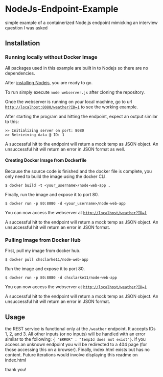 # NodeJs-Endpoint-Example
simple example of a containerized Node.js endpoint mimicking an interview question I was asked

## Installation
### Running locally without Docker Image

All packages used in this example are built in to Nodejs so there are no dependencies.

After [installing Nodejs](https://nodejs.org/en/download/), you are ready to go.

To run simply execute `node webserver.js` after cloning the repository.

Once the webserver is running on your local machine, go to url [`http://localhost:8080/weather?ID=1`](http://localhost:8080/weather?ID=1) to see the working example.

After starting the program and hitting the endpoint, expect an output similar to this:
```
>> Initializing server on port: 8080
>> Retrieiving data @ ID: 1
```

A successful hit to the endpoint will return a mock temp as JSON object.
An unsuccessful hit will return an error in JSON format as well.

#### Creating Docker Image from Dockerfile

Because the source code is finished and the docker file is complete, you only need to build the image using the docker CLI.

`$ docker build -t <your_username>/node-web-app .`

Finally, run the image and expose it to port 80.

`$ docker run -p 80:8080 -d <your_username>/node-web-app`

You can now access the webserver at [`http://localhost/weather?ID=1`](http://localhost/weather?ID=1)

A successful hit to the endpoint will return a mock temp as JSON object.
An unsuccessful hit will return an error in JSON format.

### Pulling Image from Docker Hub

First, pull my image from docker hub.

`$ docker pull chsclarke11/node-web-app`

Run the image and expose it to port 80.

`$ docker run -p 80:8080 -d chsclarke11/node-web-app`

You can now access the webserver at [`http://localhost/weather?ID=1`](http://localhost/weather?ID=1)

A successful hit to the endpoint will return a mock temp as JSON object.
An unsuccessful hit will return an error in JSON format.

## Usage

the REST service is functional only at the `/weather` endpoint. It accepts IDs 1, 2, and 3. All other inputs (or no inputs) will be handled with an error similar to the following: `{ "ERROR" : "tempId does not exist"}`. If you access an unknown endpoint you will be redirected to a 404 page (for those accessing this on a browser). Finally, index.html exists but has no content. Future iterations would involve displaying this readme on index.html

thank you!
